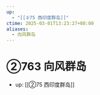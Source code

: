 ```yaml
---
up:
  - "[[②75 西印度群岛]]"
ctime: 2025-03-01T13:23:27+08:00
aliases:
  - 向风群岛
---
```


# ②763 向风群岛

- up: [[②75 西印度群岛]]
